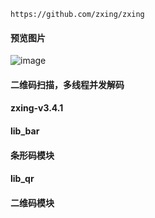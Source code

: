 
```
https://github.com/zxing/zxing
```

#### 预览图片
![image](https://github.com/153437803/zxing_lite/blob/master/logo.gif )

#### 二维码扫描，多线程并发解码
#### zxing-v3.4.1


#### lib_bar
#### 条形码模块

#### lib_qr
#### 二维码模块